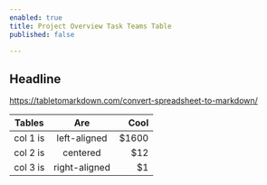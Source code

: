 ```yaml
---
enabled: true
title: Project Overview Task Teams Table
published: false

---
```

## Headline

https://tabletomarkdown.com/convert-spreadsheet-to-markdown/

| Tables | Are | Cool |
| --- | :---: | ---: |
| col 1 is | left-aligned | $1600 |
| col 2 is | centered | $12 |
| col 3 is | right-aligned | $1 |